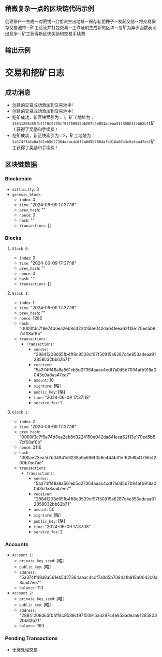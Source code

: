 ## 稍微复杂一点的区块链代码示例

创建账户--生成一对密钥--公钥派生出地址--保存私钥种子--发起交易--将交易保存交易池中--矿工验证并打包交易--工作证明生成新的区块--挖矿为异步函数表现出竞争--矿工获得新区快奖励和交易手续费

## 输出示例

# 交易和挖矿日志

## 成功消息
- 创建的交易成功添加到交易池中!
- 创建的交易成功添加到交易池中!
- 挖矿成功，新区快索引为：1，矿工地址为：`28841208d65fb4ff8c9539cf97f50915a6287c4e853adeaa912858032bb62b71`矿工获得了奖励和手续费！
- 挖矿成功，新区快索引为：2，矿工地址为：`5a374ff48a8a561eb5d27364aaac4cdf7a0d5b7094afb918a0043c0a8aa47ee7`矿工获得了奖励和手续费！

## 区块链数据
### Blockchain
- `difficulty`: 3
- `genesis_block`:
  - `index`: 0
  - `time`: "2024-06-09 17:37:18"
  - `prev_hash`: ""
  - `nonce`: 0
  - `hash`: ""
  - `transactions`: []

### Blocks
1. `Block 0`:
   - `index`: 0
   - `time`: "2024-06-09 17:37:18"
   - `prev_hash`: ""
   - `nonce`: 0
   - `hash`: ""
   - `transactions`: []
2. `Block 1`:
   - `index`: 1
   - `time`: "2024-06-09 17:37:18"
   - `prev_hash`: ""
   - `nonce`: 1280
   - `hash`: "0000f3c7f9e74d6ea2eb8d3224150e042da64feea62f13e170ed5b87cf08af6b"
   - `transactions`:
     - `Transactions`:
       - `sender`: "28841208d65fb4ff8c9539cf97f50915a6287c4e853adeaa912858032bb62b71"
       - `receiver`: "5a374ff48a8a561eb5d27364aaac4cdf7a0d5b7094afb918a0043c0a8aa47ee7"
       - `amount`: 10
       - `signture`: [略]
       - `public_key`: [略]
       - `time`: "2024-06-09 17:37:18"
       - `service_fee`: 1

3. `Block 2`:
   - `index`: 2
   - `time`: "2024-06-09 17:37:18"
   - `prev_hash`: "0000f3c7f9e74d6ea2eb8d3224150e042da64feea62f13e170ed5b87cf08af6b"
   - `nonce`: 2116
   - `hash`: "000ae23eafd7b04941c9238a9a696f056e444b31ef62b6b4f756cf200b7ee7ae"
   - `transactions`:
     - `Transactions`:
       - `sender`: "5a374ff48a8a561eb5d27364aaac4cdf7a0d5b7094afb918a0043c0a8aa47ee7"
       - `receiver`: "28841208d65fb4ff8c9539cf97f50915a6287c4e853adeaa912858032bb62b71"
       - `amount`: 50
       - `signture`: [略]
       - `public_key`: [略]
       - `time`: "2024-06-09 17:37:18"
       - `service_fee`: 2

### Accounts
- `Account 1`:
  - `private_key_seed`: [略]
  - `public_key`: [略]
  - `address`: "5a374ff48a8a561eb5d27364aaac4cdf7a0d5b7094afb918a0043c0a8aa47ee7"
  - `balance`: 110
- `Account 2`:
  - `private_key_seed`: [略]
  - `public_key`: [略]
  - `address`: "28841208d65fb4ff8c9539cf97f50915a6287c4e853adeaa912858032bb62b71"
  - `balance`: 190

### Pending Transactions
- 无待处理交易
